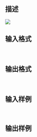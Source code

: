 ## 描述

<img border=0 src=http://60.191.162.158:8080/JudgeOnline/images/tsinghua/NO6/6_1.jpg>

## 输入格式

 

## 输出格式

 

## 输入样例

```plaintext
 
```

## 输出样例

```plaintext
 
```



 



 

